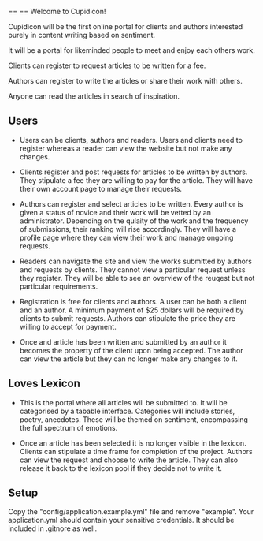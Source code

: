 == == Welcome to Cupidicon!

Cupidicon will be the first online portal for clients and authors interested purely in content writing based on sentiment.

It will be a portal for likeminded people to meet and enjoy each others work.

Clients can register to request articles to be written for a fee.

Authors can register to write the articles or share their work with others.

Anyone can read the articles in search of inspiration.

## Users

* Users can be clients, authors and readers. Users and clients need to register whereas a reader can view the website but not make any changes.

* Clients register and post requests for articles to be written by authors. They stipulate a fee they are willing to pay for the article. They will have their own account page to manage their requests. 

* Authors can register and select articles to be written. Every author is given a status of novice and their work will be vetted by an administrator. Depending on the qulaity of the work and the frequency of submissions, their ranking will rise accordingly. They will have a profile page where they can view their work and manage ongoing requests.

* Readers can navigate the site and view the works submitted by authors and requests by clients. They cannot view a particular request unless they register. They will be able to see an overview of the reuqest but not particular requirements.

* Registration is free for clients and authors. A user can be both a client and an author. A minimum payment of $25 dollars will be required by clients to submit requests. Authors can stipulate the price they are willing to accept for payment.

* Once and article has been written and submitted by an author it becomes the property of the client upon being accepted. The author can view the article but they can no longer make any changes to it. 

## Loves Lexicon

* This is the portal where all articles will be submitted to. It will be categorised by a tabable interface. Categories will include stories, poetry, anecdotes. These will be themed on sentiment, encompassing the full spectrum of emotions. 

* Once an article has been selected it is no longer visible in the lexicon. Clients can stipulate a time frame for completion of the project. Authors can view the request and choose to write the article. They can also release it back to the lexicon pool if they decide not to write it.



## Setup
Copy the "config/application.example.yml" file and remove "example". Your application.yml should contain your sensitive credentials. It should be included in .gitnore as well.